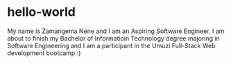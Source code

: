# hello-world
My name is Zamangema Nene and I am an Aspiring Software Engineer. I am about to finish my Bachelor of Informatioin Technology degree majoring in Software Engineering and I am a participant in the Umuzi Full-Stack Web development bootcamp :) 
